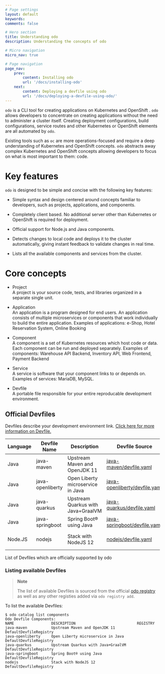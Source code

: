 ```yaml
---
# Page settings
layout: default
keywords:
comments: false

# Hero section
title: Understanding odo
description: Understanding the concepts of odo

# Micro navigation
micro_nav: true

# Page navigation
page_nav:
    prev:
        content: Installing odo
        url: '/docs/installing-odo'
    next:
        content: Deploying a devfile using odo
        url: '/docs/deploying-a-devfile-using-odo/'
---
```

`odo` is a CLI tool for creating applications on Kubernetes and OpenShift . `odo` allows developers to concentrate on creating applications without the need to administer a cluster itself. Creating deployment configurations, build configurations, service routes and other Kubernetes or OpenShift elements are all automated by `odo`.

Existing tools such as `oc` are more operations-focused and require a deep understanding of Kubernetes and OpenShift concepts. `odo` abstracts away complex Kubernetes and OpenShift concepts allowing developers to focus on what is most important to them: code.

# Key features

`odo` is designed to be simple and concise with the following key features:

  - Simple syntax and design centered around concepts familiar to developers, such as projects, applications, and components.

  - Completely client based. No additional server other than Kubernetes or OpenShift is required for deployment.

  - Official support for Node.js and Java components.

  - Detects changes to local code and deploys it to the cluster automatically, giving instant feedback to validate changes in real time.

  - Lists all the available components and services from the cluster.

# Core concepts

  - Project  
    A project is your source code, tests, and libraries organized in a separate single unit.

  - Application  
    An application is a program designed for end users. An application consists of multiple microservices or components that work individually to build the entire application. Examples of applications: e-Shop, Hotel Reservation System, Online Booking

  - Component  
    A component is a set of Kubernetes resources which host code or data. Each component can be run and deployed separately. Examples of components: Warehouse API Backend, Inventory API, Web Frontend, Payment Backend

  - Service  
    A service is software that your component links to or depends on. Examples of services: MariaDB, MySQL.

  - Devfile  
    A portable file responsible for your entire reproducable development environment.

## Official Devfiles

Devfiles describe your development environment link. [Click here for more information on Devfile.](https://odo.dev/docs/deploying-a-devfile-using-odo/)

| Language | Devfile Name     | Description                        | Devfile Source                                                                                                               | Supported Platform    |
| -------- | ---------------- | ---------------------------------- | ---------------------------------------------------------------------------------------------------------------------------- | --------------------- |
| Java     | java-maven       | Upstream Maven and OpenJDK 11      | [java-maven/devfile.yaml](https://github.com/odo-devfiles/registry/blob/master/devfiles/java-maven/devfile.yaml)             | amd64                 |
| Java     | java-openliberty | Open Liberty microservice in Java  | [java-openliberty/devfile.yaml](https://github.com/odo-devfiles/registry/blob/master/devfiles/java-openliberty/devfile.yaml) | amd64                 |
| Java     | java-quarkus     | Upstream Quarkus with Java+GraalVM | [java-quarkus/devfile.yaml](https://github.com/odo-devfiles/registry/blob/master/devfiles/java-quarkus/devfile.yaml)         | amd64                 |
| Java     | java-springboot  | Spring Boot® using Java            | [java-springboot/devfile.yaml](https://github.com/odo-devfiles/registry/blob/master/devfiles/java-springboot/devfile.yaml)   | amd64                 |
| Node.JS  | nodejs           | Stack with NodeJS 12               | [nodejs/devfile.yaml](https://github.com/odo-devfiles/registry/blob/master/devfiles/nodejs/devfile.yaml)                     | amd64, s390x, ppc64le |

List of Devfiles which are officially supported by odo

### Listing available Devfiles

> **Note**
> 
> The list of available Devfiles is sourced from the official [odo registry](https://github.com/odo-devfiles/registry) as well as any other registies added via `odo registry add`.

To list the available Devfiles:

    $ odo catalog list components
    Odo Devfile Components:
    NAME                 DESCRIPTION                            REGISTRY
    java-maven           Upstream Maven and OpenJDK 11          DefaultDevfileRegistry
    java-openliberty     Open Liberty microservice in Java      DefaultDevfileRegistry
    java-quarkus         Upstream Quarkus with Java+GraalVM     DefaultDevfileRegistry
    java-springboot      Spring Boot® using Java                DefaultDevfileRegistry
    nodejs               Stack with NodeJS 12                   DefaultDevfileRegistry
